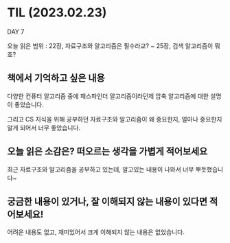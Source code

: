 # TIL (2023.02.23)

DAY 7

오늘 읽은 범위 : 22장, 자료구조와 알고리즘은 필수라교? ~ 25장, 검색 알고리즘이 뭐죠?

## 책에서 기억하고 싶은 내용

다양한 컨퓨터 알고리즘 중에 패스파인더 알고리즘이라던제 압축 알고리즘에 대한 설명이 좋았습니다.

그리고 CS 지식을 위해 공부하던 자료구조와 알고리즘이 왜 중요한지, 얼마나 중요한지 알게 되어서 너무 좋았습니다.


## 오늘 읽은 소감은? 떠오르는 생각을 가볍게 적어보세요

최근 자료구조와 알고리즘을 공부하고 있는데, 알고있는 내용이 나와서 너무 뿌듯했습니다~

## 궁금한 내용이 있거나, 잘 이해되지 않는 내용이 있다면 적어보세요!

어려운 내용도 없고, 재미있어서 크게 이해되지 않는 내용은 없었습니다.
